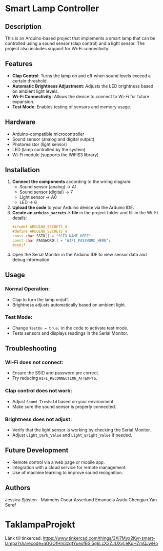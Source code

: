 # Smart Lamp Controller

## Description

This is an Arduino-based project that implements a smart lamp that can be controlled using a sound sensor (clap control) and a light sensor. The project also includes support for Wi-Fi connectivity.

## Features

- **Clap Control**: Turns the lamp on and off when sound levels exceed a certain threshold.
- **Automatic Brightness Adjustment**: Adjusts the LED brightness based on ambient light levels.
- **Wi-Fi Connectivity**: Allows the device to connect to Wi-Fi for future expansion.
- **Test Mode**: Enables testing of sensors and memory usage.

## Hardware

- Arduino-compatible microcontroller
- Sound sensor (analog and digital output)
- Photoresistor (light sensor)
- LED (lamp controlled by the system)
- Wi-Fi module (supports the WiFiS3 library)

## Installation

1. **Connect the components** according to the wiring diagram:
   - Sound sensor (analog) → A1
   - Sound sensor (digital) → 7
   - Light sensor → A0
   - LED → 6
2. **Upload the code** to your Arduino device via the Arduino IDE.
3. **Create an `arduino_secrets.h` file** in the project folder and fill in the Wi-Fi details:
   ```cpp
   #ifndef ARDUINO_SECRETS_H
   #define ARDUINO_SECRETS_H
   const char SSID[] = "SSID_NAME_HERE";
   const char PASSWORD[] = "WIFI_PASSWORD_HERE";
   #endif
4. Open the Serial Monitor in the Arduino IDE to view sensor data and debug information.

## Usage

### Normal Operation:
- Clap to turn the lamp on/off.
- Brightness adjusts automatically based on ambient light.

### Test Mode:
- Change `TestOn = true;` in the code to activate test mode.
- Tests sensors and displays readings in the Serial Monitor.

## Troubleshooting

### Wi-Fi does not connect:
- Ensure the SSID and password are correct.
- Try reducing `WIFI_RECONNECTION_ATTEMPTS`.

### Clap control does not work:
- Adjust `Sound_Treshold` based on your environment.
- Make sure the sound sensor is properly connected.

### Brightness does not adjust:
- Verify that the light sensor is working by checking the Serial Monitor.
- Adjust `Light_Dark_Value` and `Light_Bright_Value` if needed.

## Future Development
- Remote control via a web page or mobile app.
- Integration with a cloud service for remote management.
- Use of machine learning to improve sound recognition.

## Authors
Jessica Sjösten - Maimehs
Oscar Asserlund
Emanuela Asidu
Chengjun Yan
Seref




# TaklampaProjekt

Länk till tinkercad:
https://www.tinkercad.com/things/3Xi7Myx2Kyr-smart-lampa?sharecode=aGGOfHm3zqtYueofBSl5g6LcX2ZJUXyLeKuHZmQJwHo
